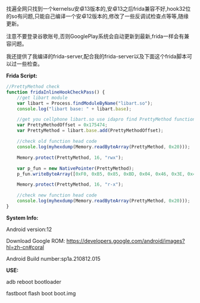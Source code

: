 找遍全网只找到一个kernelsu安卓13版本的,安卓13之后frida兼容不好,hook32位的so有问题,只能自己编译一个安卓12版本的,修改了一些反调试检查点等等,随缘更新。

注意不要登录谷歌账号,否则GooglePlay系统会自动更新到最新,frida一样会有兼容问题。

我还提供了我编译的frida-server,配合我的frida-server以及下面这个frida脚本可以过一些检查。


**Frida Script:**
```javascript
//PrettyMethod check
function fridaInlineHookCheckPass() {
    //get libart module 
    var libart = Process.findModuleByName("libart.so");
    console.log("libart base: " + libart.base);

    //get you cellphone libart.so use idapro find PrettyMethod function offset 
    var PrettyMethodOffset = 0x175474;
    var PrettyMethod = libart.base.add(PrettyMethodOffset);

    //check old function head code
    console.log(myhexdump(Memory.readByteArray(PrettyMethod, 0x20)));

    Memory.protect(PrettyMethod, 16, "rwx");

    var p_fun = new NativePointer(PrettyMethod);
    p_fun.writeByteArray([0xF0, 0xB5, 0x85, 0xBD, 0x04, 0x46, 0x3E, 0x48, 0x0D, 0x46]);

    Memory.protect(PrettyMethod, 16, "r-x");

    //check new function head code
    console.log(myhexdump(Memory.readByteArray(PrettyMethod, 0x20)));
}
```

**System Info:**

Android version:12 

Download Google ROM: https://developers.google.com/android/images?hl=zh-cn#coral

Android Build number:sp1a.210812.015

**USE:**

adb reboot bootloader

fastboot flash boot boot.img 
